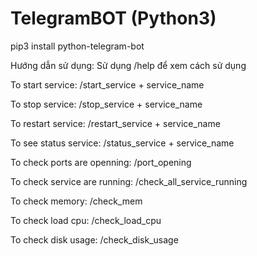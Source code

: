 # TelegramBOT (Python3)

pip3 install python-telegram-bot

Hướng dẫn sử dụng: Sử dụng /help để xem cách sử dụng

To start service: /start_service + service_name

To stop service: /stop_service + service_name

To restart service: /restart_service + service_name

To see status service: /status_service + service_name

To check ports are openning: /port_opening

To check service are running: /check_all_service_running

To check memory: /check_mem

To check load cpu: /check_load_cpu

To check disk usage: /check_disk_usage
